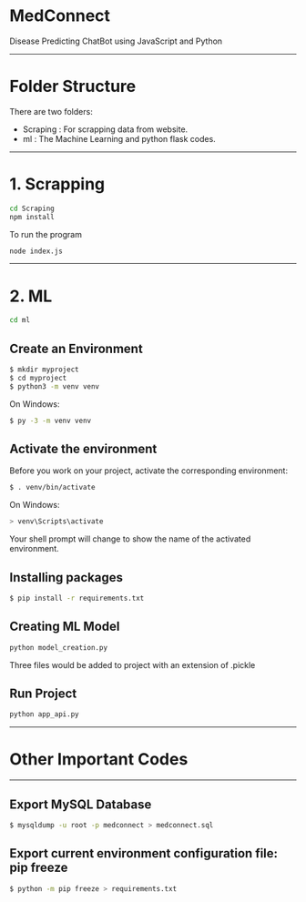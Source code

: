 # MedConnect

Disease Predicting ChatBot using JavaScript and Python

---

# Folder Structure

There are two folders:

*  Scraping : For scrapping data from website.
*  ml : The Machine Learning and python flask codes.

---

# 1. Scrapping

```bash
cd Scraping
npm install
```

To run the program

```bash
node index.js
```

---

# 2. ML

```bash
cd ml
```

## Create an Environment

```bash
$ mkdir myproject
$ cd myproject
$ python3 -m venv venv
```

On Windows:

```bash
$ py -3 -m venv venv
```

## Activate the environment

Before you work on your project, activate the corresponding environment:

```bash
$ . venv/bin/activate
```

On Windows:

```bash
> venv\Scripts\activate
```

Your shell prompt will change to show the name of the activated environment.


## Installing packages

```bash
$ pip install -r requirements.txt
```

## Creating ML Model

```bash
python model_creation.py
```
Three files would be added to project with an extension of .pickle

## Run Project

```bash
python app_api.py
```

---

# Other Important Codes

---

## Export MySQL Database

```bash
$ mysqldump -u root -p medconnect > medconnect.sql
```

## Export current environment configuration file: pip freeze

```bash
$ python -m pip freeze > requirements.txt
```
